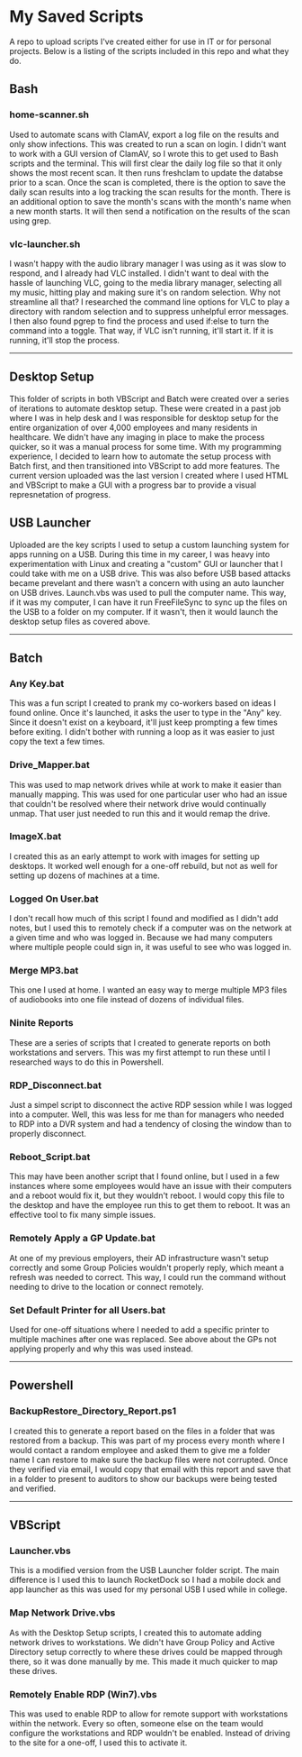 # My Saved Scripts

A repo to upload scripts I've created either for use in IT or for personal projects.  Below is a listing of the scripts included in this repo and what they do.


## Bash

### home-scanner.sh
Used to automate scans with ClamAV, export a log file on the results and only show infections.  This was created to run a scan on login.  I didn't want to work with a GUI version of ClamAV, so I wrote this to get used to Bash scripts and the terminal.  This will first clear the daily log file so that it only shows the most recent scan.  It then runs freshclam to update the databse prior to a scan.  Once the scan is completed, there is the option to save the daily scan results into a log tracking the scan results for the month.  There is an additional option to save the month's scans with the month's name when a new month starts.  It will then send a notification on the results of the scan using grep.

### vlc-launcher.sh
I wasn't happy with the audio library manager I was using as it was slow to respond, and I already had VLC installed.  I didn't want to deal with the hassle of launching VLC, going to the media library manager, selecting all my music, hitting play and making sure it's on random selection.  Why not streamline all that?  I researched the command line options for VLC to play a directory with random selection and to suppress unhelpful error messages.  I then also found pgrep to find the process and used if:else to turn the command into a toggle.  That way, if VLC isn't running, it'll start it.  If it is running, it'll stop the process.

----------------

## Desktop Setup

This folder of scripts in both VBScript and Batch were created over a series of iterations to automate desktop setup.  These were created in a past job where I was in help desk and I was responsible for desktop setup for the entire organization of over 4,000 employees and many residents in healthcare.  We didn't have any imaging in place to make the process quicker, so it was a manual process for some time.  With my programming experience, I decided to learn how to automate the setup process with Batch first, and then transitioned into VBScript to add more features.  The current version uploaded was the last version I created where I used HTML and VBScript to make a GUI with a progress bar to provide a visual represnetation of progress.

## USB Launcher

Uploaded are the key scripts I used to setup a custom launching system for apps running on a USB.  During this time in my career, I was heavy into experimentation with Linux and creating a "custom" GUI or launcher that I could take with me on a USB drive.  This was also before USB based attacks became prevelant and there wasn't a concern with using an auto launcher on USB drives.  Launch.vbs was used to pull the computer name.  This way, if it was my computer, I can have it run FreeFileSync to sync up the files on the USB to a folder on my computer.  If it wasn't, then it would launch the desktop setup files as covered above.

----------------

## Batch

### Any Key.bat

This was a fun script I created to prank my co-workers based on ideas I found online.  Once it's launched, it asks the user to type in the "Any" key.  Since it doesn't exist on a keyboard, it'll just keep prompting a few times before exiting.  I didn't bother with running a loop as it was easier to just copy the text a few times.

### Drive_Mapper.bat

This was used to map network drives while at work to make it easier than manually mapping.  This was used for one particular user who had an issue that couldn't be resolved where their network drive would continually unmap.  That user just needed to run this and it would remap the drive.

### ImageX.bat

I created this as an early attempt to work with images for setting up desktops.  It worked well enough for a one-off rebuild, but not as well for setting up dozens of machines at a time.

### Logged On User.bat

I don't recall how much of this script I found and modified as I didn't add notes, but I used this to remotely check if a computer was on the network at a given time and who was logged in.  Because we had many computers where multiple people could sign in, it was useful to see who was logged in.

### Merge MP3.bat

This one I used at home.  I wanted an easy way to merge multiple MP3 files of audiobooks into one file instead of dozens of individual files.

### Ninite Reports

These are a series of scripts that I created to generate reports on both workstations and servers.  This was my first attempt to run these until I researched ways to do this in Powershell.

### RDP_Disconnect.bat

Just a simpel script to disconnect the active RDP session while I was logged into a computer.  Well, this was less for me than for managers who needed to RDP into a DVR system and had a tendency of closing the window than to properly disconnect.

### Reboot_Script.bat 

This may have been another script that I found online, but I used in a few instances where some employees would have an issue with their computers and a reboot would fix it, but they wouldn't reboot.  I would copy this file to the desktop and have the employee run this to get them to reboot.  It was an effective tool to fix many simple issues.

### Remotely Apply a GP Update.bat 

At one of my previous employers, their AD infrastructure wasn't setup correctly and some Group Policies wouldn't properly reply, which meant a refresh was needed to correct.  This way, I could run the command without needing to drive to the location or connect remotely.

### Set Default Printer for all Users.bat 

Used for one-off situations where I needed to add a specific printer to multiple machines after one was replaced.  See above about the GPs not applying properly and why this was used instead.

----------------

## Powershell

### BackupRestore_Directory_Report.ps1

I created this to generate a report based on the files in a folder that was restored from a backup.  This was part of my process every month where I would contact a random employee and asked them to give me a folder name I can restore to make sure the backup files were not corrupted.  Once they verified via email, I would copy that email with this report and save that in a folder to present to auditors to show our backups were being tested and verified.

----------------

## VBScript

### Launcher.vbs

This is a modified version from the USB Launcher folder script.  The main difference is I used this to launch RocketDock so I had a mobile dock and app launcher as this was used for my personal USB I used while in college.  

### Map Network Drive.vbs

As with the Desktop Setup scripts, I created this to automate adding network drives to workstations.  We didn't have Group Policy and Active Directory setup correctly to where these drives could be mapped through there, so it was done manually by me.  This made it much quicker to map these drives.

### Remotely Enable RDP (Win7).vbs

This was used to enable RDP to allow for remote support with workstations within the network.  Every so often, someone else on the team would configure the workstations and RDP wouldn't be enabled.  Instead of driving to the site for a one-off, I used this to activate it.
